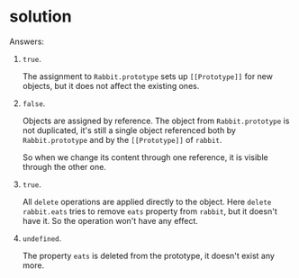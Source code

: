 # solution

Answers:

1. `true`.

   The assignment to `Rabbit.prototype` sets up `[[Prototype]]` for new objects, but it does not affect the existing ones.

2. `false`.

   Objects are assigned by reference. The object from `Rabbit.prototype` is not duplicated, it's still a single object referenced both by `Rabbit.prototype` and by the `[[Prototype]]` of `rabbit`.

   So when we change its content through one reference, it is visible through the other one.

3. `true`.

   All `delete` operations are applied directly to the object. Here `delete rabbit.eats` tries to remove `eats` property from `rabbit`, but it doesn't have it. So the operation won't have any effect.

4. `undefined`.

   The property `eats` is deleted from the prototype, it doesn't exist any more.

